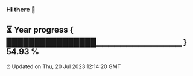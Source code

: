### Hi there 👋
⏳ Year progress { ████████████████▁▁▁▁▁▁▁▁▁▁▁▁▁▁ } 54.93 %
---
⏰ Updated on Thu, 20 Jul 2023 12:14:20 GMT


